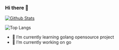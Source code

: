 ### Hi there 👋

[![Github Stats](https://github-readme-stats.vercel.app/api?username=ChenHaoHu&show_icons=true&count_private=true&bg_color=30,e96443,904e95&title_color=fff&text_color=fff)](https://github.com/ChenHaoHu)



![Top Langs](https://github-readme-stats.vercel.app/api/top-langs/?username=ChenHaoHu&hide=TeX&layout=compact)
<!--events start -->


- 🌱 I’m currently learning golang opensource project
- 🔭 I’m currently working on go
  
<!--
  - 🔭 I’m currently working on go
 - 👯 I’m looking to collaborate on ...
     - 🤔 I’m looking for help with ...
- 💬 Ask me about ...
- 📫 How to reach me: ...
- 😄 Pronouns: ...
- ⚡ Fun fact: ...
-->



